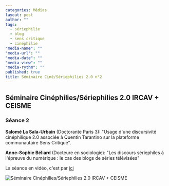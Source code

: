 ```yaml
---
categories: Médias
layout: post
author: ""
tags: 
  - sériephilie
  - blog
  - sens critique
  - cinéphilie
"media-name": ""
"media-url": ""
"media-date": ""
"media-view": ""
"media-rythm": ""
published: true
title: Séminaire Ciné/Sériephilies 2.0 n°2
---
```



## Séminaire Cinéphilies/Sériephilies 2.0 IRCAV + CEISME
### Séance 2


**Salomé La Sala-Urbain** (Doctorante Paris 3): "Usage d'une discursivité cinéphilique 2.0 associée à Quentin Tarantino sur la plateforme communautaire Sens Critique". 

**Anne-Sophie Béliard** (Docteure en sociologie): "Les discours sériephiles à l'épreuve du numérique : le cas des blogs de séries télévisées"

La séance en vidéo, c'est par [ici](http://epresence.univ-paris3.fr/3/Watch/920463.aspx)

![Séminaire Cinéphilies/Sériephilies 2.0 IRCAV + CEISME]({{site.baseurl}}/media/flyer%20se%CC%81ance%203.jpg)
